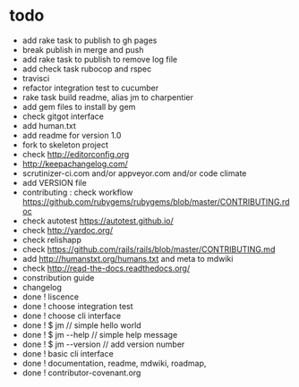 # todo

- add rake task to publish to gh pages
- break publish in merge and push
- add rake task to publish to remove log file
- add check task rubocop and rspec
- travisci
- refactor integration test to cucumber
- rake task build readme, alias jm to charpentier
- add gem files to install by gem
- check gitgot interface
- add human.txt
- add readme for version 1.0
- fork to skeleton project
- check  http://editorconfig.org
- http://keepachangelog.com/
- scrutinizer-ci.com and/or appveyor.com and/or code climate
- add VERSION file
- contributing : check workflow https://github.com/rubygems/rubygems/blob/master/CONTRIBUTING.rdoc
- check autotest https://autotest.github.io/
- check http://yardoc.org/
- check relishapp
- check https://github.com/rails/rails/blob/master/CONTRIBUTING.md
- add http://humanstxt.org/humans.txt and meta to mdwiki
- check http://read-the-docs.readthedocs.org/
- constribution guide
- changelog
- done ! liscence
- done ! choose integration test
- done ! choose cli interface
- done ! $ jm // simple hello world
- done ! $ jm --help // simple help message
- done ! $ jm --version // add version number
- done ! basic cli interface
- done ! documentation, readme, mdwiki, roadmap, 
- done ! contributor-covenant.org
